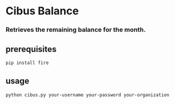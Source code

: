 # Cibus Balance

### Retrieves the remaining balance for the month.

## prerequisites
```
pip install fire
```

## usage

```
python cibus.py your-username your-password your-organization
```
